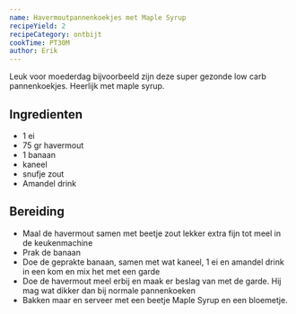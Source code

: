 ```yaml
---
name: Havermoutpannenkoekjes met Maple Syrup
recipeYield: 2
recipeCategory: ontbijt
cookTime: PT30M
author: Erik
---
```


Leuk voor moederdag bijvoorbeeld zijn deze super gezonde low carb pannenkoekjes. Heerlijk met maple syrup.

## Ingredienten

- 1 ei
- 75 gr havermout
- 1 banaan
- kaneel
- snufje zout
- Amandel drink

## Bereiding

- Maal de havermout samen met beetje zout lekker extra fijn tot meel in de keukenmachine
- Prak de banaan
- Doe de geprakte banaan, samen met wat kaneel, 1 ei en amandel drink in een kom en mix het met een garde
- Doe de havermout meel erbij en maak er beslag van met de garde. Hij mag wat dikker dan bij normale pannenkoeken
- Bakken maar en serveer met een beetje Maple Syrup en een bloemetje.
